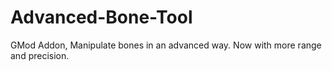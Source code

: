 # Advanced-Bone-Tool
GMod Addon, Manipulate bones in an advanced way.
Now with more range and precision.